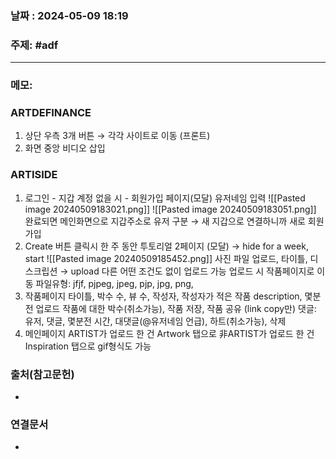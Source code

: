 
### 날짜 : 2024-05-09 18:19

### 주제: #adf 

---
### 메모: 
### ARTDEFINANCE 
1. 상단 우측 3개 버튼 $\rightarrow$ 각각 사이트로 이동 (프론트) 
2. 화면 중앙 비디오 삽입

### ARTISIDE
1. 로그인 - 지갑
	계정 없을 시 - 회원가입 페이지(모달)
	유저네임 입력 ![[Pasted image 20240509183021.png]]
	![[Pasted image 20240509183051.png]]
	완료되면 메인화면으로
	지갑주소로 유저 구분 $\rightarrow$ 새 지갑으로 연결하니까 새로 회원가입
2. Create 버튼 클릭시
	 한 주 동안 투토리얼 2페이지 (모달) $\rightarrow$ hide for a week, start
	 ![[Pasted image 20240509185452.png]]
	 사진 파일 업로드, 타이틀, 디스크립션 $\rightarrow$ upload
	 다른 어떤 조건도 없이 업로드 가능
	 업로드 시 작품페이지로 이동
	 파일유형: jfjf, pjpeg, jpeg, pjp, jpg, png, 
1. 작품페이지 
	타이틀, 박수 수, 뷰 수, 작성자, 작성자가 적은 작품 description, 몇분전 업로드
	작품에 대한 박수(취소가능), 작품 저장, 작품 공유 (link copy만)
	댓글: 유저, 댓글, 몇분전 시간, 대댓글(@유저네임 언급), 하트(취소가능), 삭제
4. 메인페이지
	ARTIST가 업로드 한 건 Artwork 탭으로
	非ARTIST가 업로드 한 건 Inspiration 탭으로
	gif형식도 가능
### 출처(참고문헌)
-

### 연결문서
-